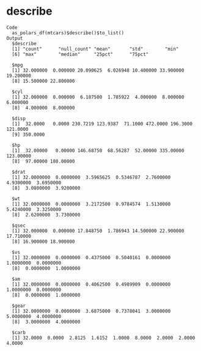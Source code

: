 # describe

    Code
      as_polars_df(mtcars)$describe()$to_list()
    Output
      $describe
      [1] "count"      "null_count" "mean"       "std"        "min"
      [6] "max"        "median"     "25pct"      "75pct"

      $mpg
      [1] 32.000000  0.000000 20.090625  6.026948 10.400000 33.900000 19.200000
      [8] 15.500000 22.800000

      $cyl
      [1] 32.000000  0.000000  6.187500  1.785922  4.000000  8.000000  6.000000
      [8]  4.000000  8.000000

      $disp
      [1]  32.0000   0.0000 230.7219 123.9387  71.1000 472.0000 196.3000 121.0000
      [9] 350.0000

      $hp
      [1]  32.00000   0.00000 146.68750  68.56287  52.00000 335.00000 123.00000
      [8]  97.00000 180.00000

      $drat
      [1] 32.0000000  0.0000000  3.5965625  0.5346787  2.7600000  4.9300000  3.6950000
      [8]  3.0800000  3.9200000

      $wt
      [1] 32.0000000  0.0000000  3.2172500  0.9784574  1.5130000  5.4240000  3.3250000
      [8]  2.6200000  3.7300000

      $qsec
      [1] 32.000000  0.000000 17.848750  1.786943 14.500000 22.900000 17.710000
      [8] 16.900000 18.900000

      $vs
      [1] 32.0000000  0.0000000  0.4375000  0.5040161  0.0000000  1.0000000  0.0000000
      [8]  0.0000000  1.0000000

      $am
      [1] 32.0000000  0.0000000  0.4062500  0.4989909  0.0000000  1.0000000  0.0000000
      [8]  0.0000000  1.0000000

      $gear
      [1] 32.0000000  0.0000000  3.6875000  0.7378041  3.0000000  5.0000000  4.0000000
      [8]  3.0000000  4.0000000

      $carb
      [1] 32.0000  0.0000  2.8125  1.6152  1.0000  8.0000  2.0000  2.0000  4.0000


